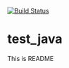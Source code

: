 [![Build Status](https://travis-ci.org/dexdays/test_java.svg?branch=master)](https://travis-ci.org/dexdays/test_java)

# test_java
This is README
